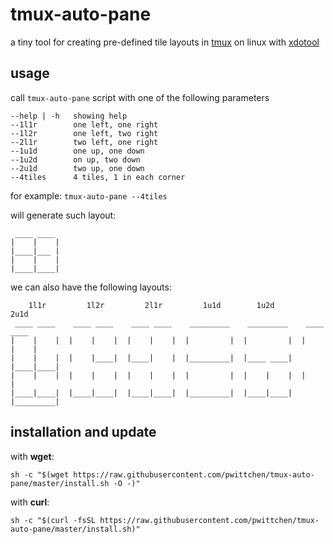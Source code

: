 tmux-auto-pane
==============
a tiny tool for creating pre-defined tile layouts in [tmux](https://tmux.github.io/) on linux with [xdotool](http://www.semicomplete.com/projects/xdotool)

usage
-----

call `tmux-auto-pane` script with one of the following parameters

```
--help | -h   showing help
--1l1r        one left, one right
--1l2r        one left, two right
--2l1r        two left, one right
--1u1d        one up, one down
--1u2d        on up, two down
--2u1d        two up, one down
--4tiles      4 tiles, 1 in each corner
```

for example: `tmux-auto-pane --4tiles`

will generate such layout:

```
 ____ ____
|    |    |
|____|___ |
|    |    |
|____|____|
```

we can also have the following layouts:

```
    1l1r         1l2r         2l1r         1u1d        1u2d         2u1d
 ____ ____    ____ ____    ____ ____    _________    _________    ____ ____
|    |    |  |    |    |  |    |    |  |         |  |         |  |    |    |
|    |    |  |    |____|  |____|    |  |_________|  |____ ____|  |____|____|
|    |    |  |    |    |  |    |    |  |         |  |    |    |  |         |
|____|____|  |____|____|  |____|____|  |_________|  |____|____|  |_________|
```

installation and update
-----------------------

with **wget**:
```shell
sh -c "$(wget https://raw.githubusercontent.com/pwittchen/tmux-auto-pane/master/install.sh -O -)"
```

with **curl**:
```shell
sh -c "$(curl -fsSL https://raw.githubusercontent.com/pwittchen/tmux-auto-pane/master/install.sh)"
```
